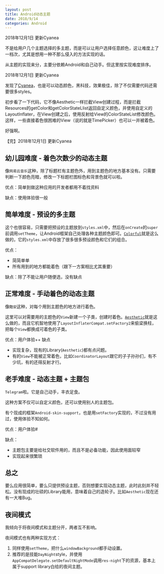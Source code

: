 ```yaml
---
layout: post
title: Android动态主题
date: 2018/9/14
categories: Android
---
```


2018年12月1日 更新Cyanea

不是给用户几个主题选择的多主题，而是可以让用户选择任意颜色，这让难度上了一档次，尤其是想用一种不那么侵入的方法实现的话。

从主题的实现来分，主要分依赖Android和自己动手。但这里按实现难度排序。

<!--more-->

2018年12月1日 更新Cyanea

发现了[Cyanea](https://github.com/jaredrummler/Cyanea)，也是可以动态颜色，黑科技，效果极佳，除了不仅需要代码还需要很多styles。

初步看了一下代码，它不像Aesthetic一样拦截View创建过程，而是拦截Resources的getColor和getColorStateLlist返回自定义颜色，并使用自定义的LayoutInflater，在View创建之后，使用反射给View的ColorStateList修改颜色。这样，一些直接着色很困难的View（说的就是TimePicker）也可以一并被着色。

好强啊。

【完】2018年12月1日 更新Cyanea

## 幼儿园难度 - 着色次数少的动态主题

像`网易云音乐`这种，除了标题栏有主题色外，用到主题色的地方基本没有。只需要判断一下颜色亮暗，修改一下标题栏图标色和背景色就可以啦。

优点：简单到做这种应用的开发者都用不着找资料

缺点：使用体验很一般

## 简单难度 - 预设的多主题

这个也很容易，只需要把预设的主题放到`styles.xml`中，然后在`onCreate`的`super`前调用`setTheme`，让Android框架自己处理各种主题颜色即可。[`Colorful`](https://github.com/garretyoder/Colorful)就是这么做的，它的`styles.xml`中存放了很多很多预设颜色和它们的组合。

优点：

- 简简单单
- 所有用到的地方都能着色（跟下一方案相比尤其重要）

缺点：除了不能让用户随便选，没有缺点

## 正常难度 - 手动着色的动态主题

像`酷安`这种，对每个用到主题色的地方进行着色。

这里可以对需要用的主题色的`View`新建一个子类，创建时着色。[`Aesthetic`](https://github.com/afollestad/aesthetic)就是这么做的，而且它机智地使用了`LayoutInflaterCompat.setFactory2`来偷梁换柱，把每个`View`都换成可着色的子类。

优点：用户体验++
缺点

- 实现复杂，现有的Library(`Aesthetic`)都有点问题。
- 有的`View`不能被正常着色，比如`CoordinatorLayout`跟它的子子孙孙们，有不少坑，有的还得反射才行。

## 老手难度 - 动态主题 + 主题包

`Telegram`啦。它是自己动手，丰衣足食。

这种方案不仅可以自定义颜色，还可以使用别人的主题包。

有个现成的框架`Android-skin-support`，也是用`setFactory`实现的，不过没有用过，使用体验不知如何。

优点：用户体验#

缺点：

- 主题包主要是给社交软件用的，而且不是必备功能，因此使用面较窄
- 实现起来很繁琐

## 总之

要么应用很简单，要么只提供预设主题，否则想要实现动态主题，此时此刻并不轻松。没有现成的壮硕的Library能用，意味着自己的造轮子。比如`Aesthetic`现在还有一大堆Bug。

## 夜间模式

我倾向于将夜间模式和主题分开，两者互不影响。

夜间模式也有两种实现方式：

1. 同样使用`setTheme`，把什么`windowBackground`都手动设置。
1. 推荐的是技能`DayNight`style，并使用`AppCompatDelegate.setDefaultNightMode`调用`res-night`下的资源，基本上属于support library白给的夜间主题。
